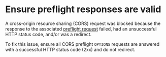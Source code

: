 # Ensure preflight responses are valid

A cross-origin resource sharing (CORS) request was blocked because the response to the associated [preflight request](issueCorsPreflightRequest) failed, had an unsuccessful HTTP status code, and/or was a redirect.

To fix this issue, ensure all CORS preflight `OPTIONS` requests are answered with a successful HTTP status code (2xx) and do not redirect.
